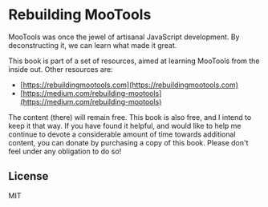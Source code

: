 # Rebuilding MooTools

MooTools was once the jewel of artisanal JavaScript development.  By deconstructing it, we can learn what made it great.

This book is part of a set of resources, aimed at learning MooTools from the inside out. Other resources are:

- [https://rebuildingmootools.com](https://rebuildingmootools.com)
- [https://medium.com/rebuilding-mootools](https://medium.com/rebuilding-mootools)

The content (there) will remain free. This book is also free, and I intend to keep it that way. If you have found it helpful, and would like to help me continue to devote a considerable amount of time towards additional content, you can donate by purchasing a copy of this book. Please don't feel under any obligation to do so!

## License

MIT
